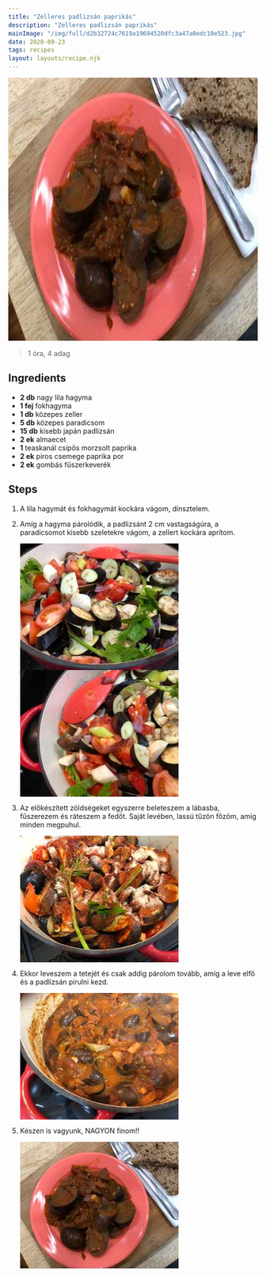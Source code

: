 ```yaml
---
title: "Zelleres padlizsán paprikás"
description: "Zelleres padlizsán paprikás"
mainImage: "/img/full/d2b32724c7619a19694520dfc3a47a0edc10e523.jpg"
date: 2020-09-23
tags: recipes
layout: layouts/recipe.njk
---
```

                            
<p align="center"><a href="https://cookpad.com/hu/receptek/13702346-zelleres-padlizsan-paprikas" rel="Recipe source page"><img width="751" height="532" src="/img/full/d2b32724c7619a19694520dfc3a47a0edc10e523.jpg"/></a></p>

> 1 óra, 4 adag 

## Ingredients
* **2 db** nagy lila hagyma
* **1 fej** fokhagyma
* **1 db** közepes zeller
* **5 db** közepes paradicsom
* **15 db** kisebb japán padlizsán
* **2 ek** almaecet
* **1** teaskanál csípős morzsolt paprika
* **2 ek** piros csemege paprika por
* **2 ek** gombás fűszerkeverék

## Steps

1. A lila hagymát és fokhagymát kockára vágom, dinsztelem.
 
    <div style="clear: both"/>

2. Amíg a hagyma párolódik, a padlizsánt 2 cm vastagságúra, a paradicsomot kisebb szeletekre vágom, a zellert kockára aprítom.
 
    <p><img width="320" height="256" align="left" src="/img/full/e8e5d5e11e170db837e76cf5588d9687fa2ea37d.jpg"/></p><p><img width="320" height="256" align="left" src="/img/full/37263a01c4830c1889cbf8173fbd28869daac894.jpg"/></p><div style="clear: both"/>

3. Az előkészített zöldségeket egyszerre beleteszem a lábasba, fűszerezem és ráteszem a fedőt. Saját levében, lassú tűzön főzöm, amíg minden megpuhul.
 
    <p><img width="320" height="256" align="left" src="/img/full/9a569a6f361b00ef6f7746e858145892402d15e4.jpg"/></p><div style="clear: both"/>

4. Ekkor leveszem a tetejét és csak addig párolom tovább, amíg a leve elfő és a padlizsán pirulni kezd.
 
    <p><img width="320" height="256" align="left" src="/img/full/8286d0215885a573c6b277d852d1f6626048c060.jpg"/></p><div style="clear: both"/>

5. Készen is vagyunk, NAGYON finom!!
 
    <p><img width="320" height="256" align="left" src="/img/full/b8e2fe4f0715266d3a8bad27e7f38234dd4e322b.jpg"/></p><div style="clear: both"/>

